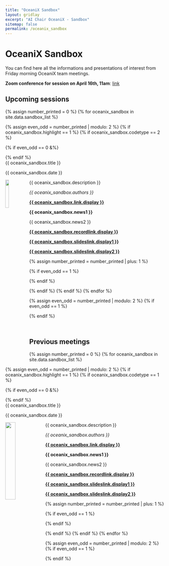 ```yaml
---
title: "OceaniX Sandbox"
layout: gridlay
excerpt: "AI Chair OceaniX - Sandbox"
sitemap: false
permalink: /oceanix_sandbox
---
```


# OceaniX Sandbox

You can find here all the informations and presentations of interest from Friday morning OceaniX team meetings.

**Zoom conference for session on April 16th, 11am**: [link](https://imt-atlantique.zoom.us/j/97801831414?pwd=VTBkOG9FRERTekJVMDVOcStRRjZxdz09)

## Upcoming sessions


{% assign number_printed = 0 %}
{% for oceanix_sandbox in site.data.sandbox_list %}

{% assign even_odd = number_printed | modulo: 2 %}
{% if oceanix_sandbox.highlight == 1 %}
{% if oceanix_sandbox.codetype == 2 %}

{% if even_odd == 0 &%}
<div class="row">
{% endif %}

<div class="col-sm-6 clearfix">
 <div class="well">
  <pubtit>{{ oceanix_sandbox.title }}</pubtit>
  <p>{{ oceanix_sandbox.date }} <br></p>
  <img src="{{ site.url }}{{ site.baseurl }}/images/sandbox_pic/{{ oceanix_sandbox.image }}" class="img-responsive" width="15%" style="float: left" />
  <p>{{ oceanix_sandbox.description }}</p>
  <p><em>{{ oceanix_sandbox.authors }}</em></p>
  <p><strong><a href="{{ oceanix_sandbox.link.url }}">{{ oceanix_sandbox.link.display }}</a></strong></p>
  <p class="text-danger"><strong> {{ oceanix_sandbox.news1 }}</strong></p>
  <p> {{ oceanix_sandbox.news2 }}</p>
  <p><strong><a href="{{ oceanix_sandbox.recordlink.url }}">{{ oceanix_sandbox.recordlink.display }}</a></strong></p>
  <p><strong><a href="{{ oceanix_sandbox.slideslink.url1 }}">{{ oceanix_sandbox.slideslink.display1 }}</a></strong></p>
  <p><strong><a href="{{ oceanix_sandbox.slideslink.url2 }}">{{ oceanix_sandbox.slideslink.display2 }}</a></strong></p>
 </div>
</div>

{% assign number_printed = number_printed | plus: 1 %}

{% if even_odd == 1 %}
</div>
{% endif %}

{% endif %}
{% endif %}
{% endfor %}

{% assign even_odd = number_printed | modulo: 2 %}
{% if even_odd == 1 %}
</div>
{% endif %}

<p> &nbsp; </p>

## Previous meetings

{% assign number_printed = 0 %}
{% for oceanix_sandbox in site.data.sandbox_list %}

{% assign even_odd = number_printed | modulo: 2 %}
{% if oceanix_sandbox.highlight == 1 %}
{% if oceanix_sandbox.codetype == 1 %}

{% if even_odd == 0 &%}
<div class="row">
{% endif %}

<div class="col-sm-6 clearfix">
 <div class="well">
  <pubtit>{{ oceanix_sandbox.title }}</pubtit>
  <p>{{ oceanix_sandbox.date }} <br></p>
  <img src="{{ site.url }}{{ site.baseurl }}/images/sandbox_pic/{{ oceanix_sandbox.image }}" class="img-responsive" width="25%" style="float: left" />
  <p>{{ oceanix_sandbox.description }}</p>
  <p><em>{{ oceanix_sandbox.authors }}</em></p>
  <p><strong><a href="{{ oceanix_sandbox.link.url }}">{{ oceanix_sandbox.link.display }}</a></strong></p>
  <p class="text-danger"><strong> {{ oceanix_sandbox.news1 }}</strong></p>
  <p> {{ oceanix_sandbox.news2 }}</p>
  <p><strong><a href="{{ oceanix_sandbox.recordlink.url }}">{{ oceanix_sandbox.recordlink.display }}</a></strong></p>
  <p><strong><a href="{{ oceanix_sandbox.slideslink.url1 }}">{{ oceanix_sandbox.slideslink.display1 }}</a></strong></p>
  <p><strong><a href="{{ oceanix_sandbox.slideslink.url2 }}">{{ oceanix_sandbox.slideslink.display2 }}</a></strong></p>
 </div>
</div>

{% assign number_printed = number_printed | plus: 1 %}

{% if even_odd == 1 %}
</div>
{% endif %}

{% endif %}
{% endif %}
{% endfor %}

{% assign even_odd = number_printed | modulo: 2 %}
{% if even_odd == 1 %}
</div>
{% endif %}


